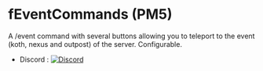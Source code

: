 # fEventCommands (PM5)
A /event command with several buttons allowing you to teleport to the event (koth, nexus and outpost) of the server. Configurable.

- Discord : [![Discord](https://img.shields.io/discord/1178039721667080213?label=Discord&logo=discord&color=blue)](https://discord.gg/GQAwq5uAwv)
